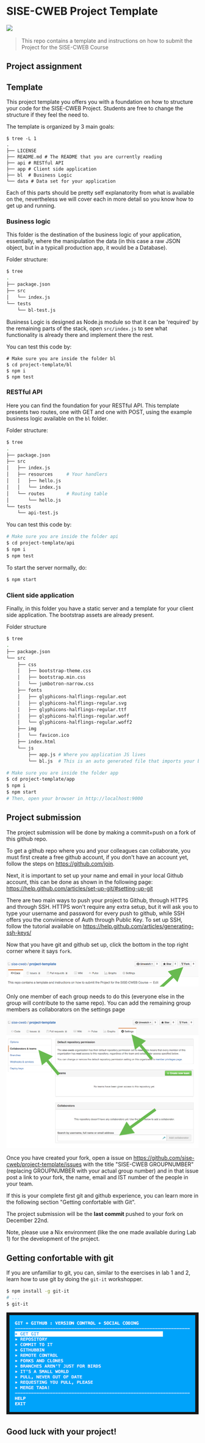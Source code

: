 SISE-CWEB Project Template
==========================

[![](https://img.shields.io/badge/TÉCNICO-LISBOA-blue.svg?style=flat-square)](http://tecnico.ulisboa.pt/)

> This repo contains a template and instructions on how to submit the Project for the SISE-CWEB Course

## Project assignment

## Template

This project template you offers you with a foundation on how to structure your code for the SISE-CWEB Project. Students are free to change the structure if they feel the need to.

The template is organized by 3 main goals:

```
$ tree -L 1
.
├── LICENSE
├── README.md # The README that you are currently reading
├── api # RESTful API
├── app # Client side application
├── bl  # Business Logic
└── data # Data set for your application
```

Each of this parts should be pretty self explanatority from what is available on the, nevertheless we will cover each in more detail so you know how to get up and running.

### Business logic

This folder is the destination of the business logic of your application, essentially, where the manipulation the data (in this case a raw JSON object, but in a typicall production app, it would be a Database).

Folder structure:

```bash
$ tree
.
├── package.json
├── src
│   └── index.js
└── tests
    └── bl-test.js
```

Business Logic is designed as Node.js module so that it can be 'required' by the remaining parts of the stack, open `src/index.js` to see what functionality is already there and implement there the rest.

You can test this code by:

```
# Make sure you are inside the folder bl
$ cd project-template/bl
$ npm i
$ npm test
```

### RESTful API

Here you can find the foundation for your RESTful API. This template presents two routes, one with GET and one with POST, using the example business logic available on the `bl` folder.

Folder structure:

```bash
$ tree
.
├── package.json
├── src
│   ├── index.js
│   ├── resources     # Your handlers
│   │   ├── hello.js
│   │   └── index.js
│   └── routes        # Routing table
│       └── hello.js
└── tests
    └── api-test.js
```

You can test this code by:

```bash
# Make sure you are inside the folder api
$ cd project-template/api
$ npm i
$ npm test
```

To start the server normally, do:

```bash
$ npm start
```

### Client side application

Finally, in this folder you have a static server and a template for your client side application. The bootstrap assets are already present.

Folder structure

```bash
$ tree
.
├── package.json
└── src
    ├── css
    │   ├── bootstrap-theme.css
    │   ├── bootstrap.min.css
    │   └── jumbotron-narrow.css
    ├── fonts
    │   ├── glyphicons-halflings-regular.eot
    │   ├── glyphicons-halflings-regular.svg
    │   ├── glyphicons-halflings-regular.ttf
    │   ├── glyphicons-halflings-regular.woff
    │   └── glyphicons-halflings-regular.woff2
    ├── img
    │   └── favicon.ico
    ├── index.html
    └── js
        ├── app.js # Where you application JS lives
        └── bl.js  # This is an auto generated file that imports your business logic code into this part of the project
```

```bash
# Make sure you are inside the folder app
$ cd project-template/app
$ npm i
$ npm start
# Then, open your browser in http://localhost:9000
```

## Project submission

The project submission will be done by making a commit+push on a fork of this github repo.

To get a github repo where you and your colleagues can collaborate, you must first create a free github account, if you don't have an account yet, follow the steps on https://github.com/join.

Next, it is important to set up your name and email in your local Github account, this can be done as shown in the following page: https://help.github.com/articles/set-up-git/#setting-up-git

There are two main ways to push your project to Github, through HTTPS and through SSH. HTTPS won't require any extra setup, but it will ask you to type your username and password for every push to github, while SSH offers you the convinience of Auth through Public Key. To set up SSH, follow the tutorial available on https://help.github.com/articles/generating-ssh-keys/

Now that you have git and github set up, click the bottom in the top right corner where it says `fork`.

![](/img/fork.png)

Only one member of each group needs to do this (everyone else in the group will contribute to the same repo). You can add the remaining group members as collaborators on the settings page

![](/img/collaborator.png)

Once you have created your fork, open a issue on https://github.com/sise-cweb/project-template/issues with the title "SISE-CWEB GROUPNUMBER" (replacing GROUPNUMBER with your actual group number) and in that issue post a link to your fork, the name, email and IST number of the people in your team.

If this is your complete first git and github experience, you can learn more in the following section "Getting confortable with Git".

The project submission will be the **last commit** pushed to your fork on December 22nd.

Note, please use a Nix environment (like the one made available during Lab 1) for the development of the project.

## Getting confortable with git

If you are unfamiliar to git, you can, similar to the exercises in lab 1 and 2, learn how to use git by doing the `git-it` workshopper.

```bash
$ npm install -g git-it
# ... 
$ git-it
```

![](/img/gitit.png)

## Good luck with your project!
